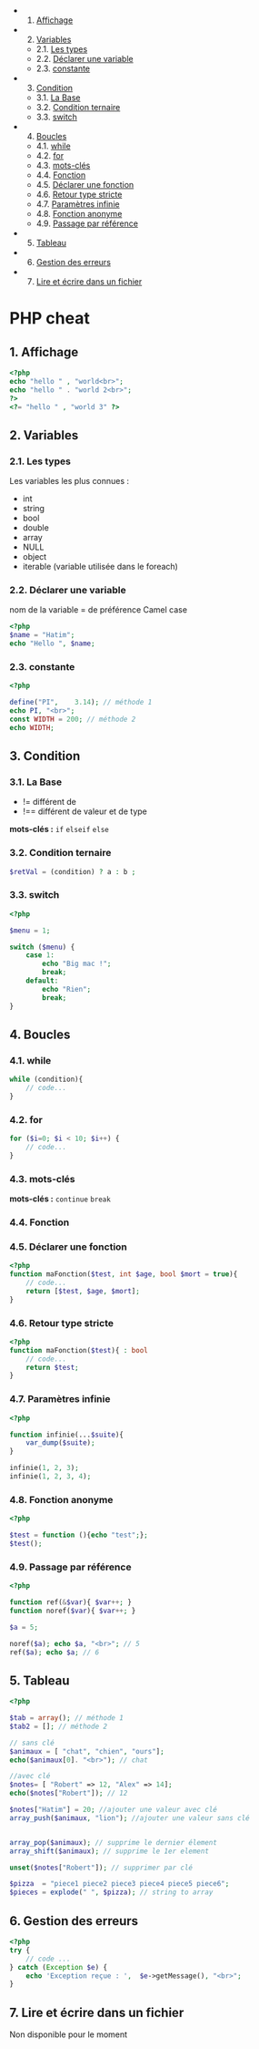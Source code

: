 <!-- vscode-markdown-toc -->
* 1. [Affichage](#Affichage)
* 2. [Variables](#Variables)
	* 2.1. [Les types](#Lestypes)
	* 2.2. [Déclarer une variable](#Dclarerunevariable)
	* 2.3. [constante](#constante)
* 3. [Condition](#Condition)
	* 3.1. [La Base](#LaBase)
	* 3.2. [Condition ternaire](#Conditionternaire)
	* 3.3. [switch](#switch)
* 4. [Boucles](#Boucles)
	* 4.1. [while](#while)
	* 4.2. [for](#for)
	* 4.3. [mots-clés](#mots-cls)
	* 4.4. [Fonction](#Fonction)
	* 4.5. [Déclarer une fonction](#Dclarerunefonction)
	* 4.6. [Retour type stricte](#Retourtypestricte)
	* 4.7. [Paramètres infinie](#Paramtresinfinie)
	* 4.8. [Fonction anonyme](#Fonctionanonyme)
	* 4.9. [Passage par référence](#Passageparrfrence)
* 5. [Tableau](#Tableau)
* 6. [Gestion des erreurs](#Gestiondeserreurs)
* 7. [Lire et écrire dans un fichier](#Lireetcriredansunfichier)


# PHP cheat

##  1. <a name='Affichage'></a>Affichage

```php
<?php
echo "hello " , "world<br>";
echo "hello " . "world 2<br>";
?>
<?= "hello " , "world 3" ?>
```

##  2. <a name='Variables'></a>Variables

###  2.1. <a name='Lestypes'></a>Les types

Les variables les plus connues :

- int
- string
- bool
- double
- array
- NULL
- object
- iterable (variable utilisée dans le foreach)

###  2.2. <a name='Dclarerunevariable'></a>Déclarer une variable

nom de la variable = de préférence Camel case

```php
<?php
$name = "Hatim";
echo "Hello ", $name;

```

###  2.3. <a name='constante'></a>constante

```php
<?php

define("PI",    3.14); // méthode 1
echo PI, "<br>";
const WIDTH = 200; // méthode 2
echo WIDTH;
```

##  3. <a name='Condition'></a>Condition

###  3.1. <a name='LaBase'></a>La Base

- != différent de
- !== différent de valeur et de type

**mots-clés :** `if` `elseif` `else`

###  3.2. <a name='Conditionternaire'></a>Condition ternaire

```php
$retVal = (condition) ? a : b ;
```

###  3.3. <a name='switch'></a>switch 

```php
<?php

$menu = 1;

switch ($menu) {
    case 1:
        echo "Big mac !";
        break;
    default:
        echo "Rien";
        break;
}
```

##  4. <a name='Boucles'></a>Boucles

###  4.1. <a name='while'></a>while

```php
while (condition){
    // code...
}
```

###  4.2. <a name='for'></a>for

```php
for ($i=0; $i < 10; $i++) { 
    // code...
}
```

###  4.3. <a name='mots-cls'></a>mots-clés

**mots-clés :** `continue` `break`

###  4.4. <a name='Fonction'></a>Fonction

###  4.5. <a name='Dclarerunefonction'></a>Déclarer une fonction

```php
<?php
function maFonction($test, int $age, bool $mort = true){
    // code...
    return [$test, $age, $mort];
}
```

###  4.6. <a name='Retourtypestricte'></a>Retour type stricte

```php
<?php
function maFonction($test){ : bool
    // code...
    return $test;
}
```

###  4.7. <a name='Paramtresinfinie'></a>Paramètres infinie

```php
<?php

function infinie(...$suite){
    var_dump($suite);
}

infinie(1, 2, 3);
infinie(1, 2, 3, 4);
```

###  4.8. <a name='Fonctionanonyme'></a>Fonction anonyme

```php
<?php

$test = function (){echo "test";};
$test();
```

###  4.9. <a name='Passageparrfrence'></a>Passage par référence

```php
<?php

function ref(&$var){ $var++; }
function noref($var){ $var++; }

$a = 5;

noref($a); echo $a, "<br>"; // 5
ref($a); echo $a; // 6
```

##  5. <a name='Tableau'></a>Tableau


```php
<?php

$tab = array(); // méthode 1
$tab2 = []; // méthode 2

// sans clé
$animaux = [ "chat", "chien", "ours"];
echo($animaux[0]. "<br>"); // chat

//avec clé
$notes= [ "Robert" => 12, "Alex" => 14];
echo($notes["Robert"]); // 12

$notes["Hatim"] = 20; //ajouter une valeur avec clé
array_push($animaux, "lion"); //ajouter une valeur sans clé


array_pop($animaux); // supprime le dernier élement
array_shift($animaux); // supprime le 1er element

unset($notes["Robert"]); // supprimer par clé

$pizza  = "piece1 piece2 piece3 piece4 piece5 piece6";
$pieces = explode(" ", $pizza); // string to array
```

##  6. <a name='Gestiondeserreurs'></a>Gestion des erreurs

```php
<?php 
try {
    // code ...
} catch (Exception $e) {
    echo 'Exception reçue : ',  $e->getMessage(), "<br>";
}
```

##  7. <a name='Lireetcriredansunfichier'></a>Lire et écrire dans un fichier

Non disponible pour le moment
